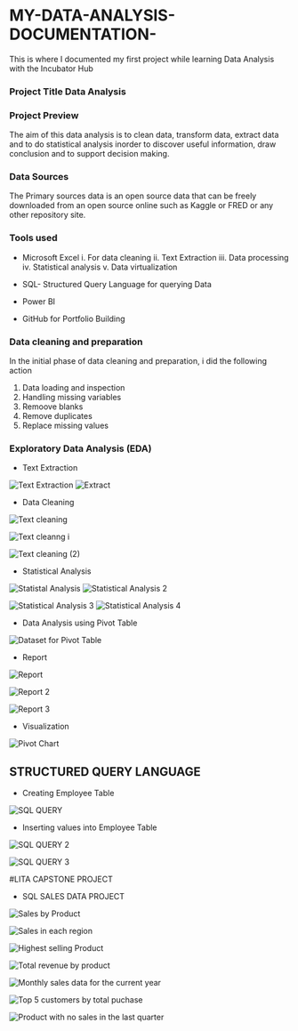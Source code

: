 # MY-DATA-ANALYSIS-DOCUMENTATION-
This is where I documented my first project while learning Data Analysis with the Incubator Hub

### Project Title Data Analysis

### Project Preview
The aim of this data analysis is to clean data, transform data, extract data and to do statistical analysis inorder to discover useful information, draw conclusion and to support decision making.
### Data Sources

The Primary sources data is an open source data that can be freely downloaded from an open source online such as Kaggle or FRED or any other repository site.

### Tools used

 - Microsoft Excel
 i. For data cleaning
 ii. Text Extraction
 iii. Data processing
 iv. Statistical analysis
 v. Data virtualization

 - SQL- Structured Query Language for querying Data
 - Power BI
 - GitHub for Portfolio Building

 ### Data cleaning and preparation
 In the initial phase of data cleaning and preparation, i did the following action

 1. Data loading and inspection
 2. Handling missing variables
 3. Remoove blanks
 4. Remove duplicates
 5. Replace missing values
    
### Exploratory Data Analysis (EDA)

- Text Extraction

![Text Extraction](https://github.com/user-attachments/assets/4d37f14b-a7db-46d1-9e61-0895ce3eccf9)  ![Extract](https://github.com/user-attachments/assets/bfe30495-5247-43ff-b31b-b71afe324679)

- Data Cleaning

![Text cleaning](https://github.com/user-attachments/assets/5fd2b3f6-bc24-40e2-8a29-e3f5817b5249)

![Text cleanng i](https://github.com/user-attachments/assets/559fcb41-dece-4cc3-ba7d-fb414296c410)

![Text cleaning (2)](https://github.com/user-attachments/assets/bdbc07d3-3a35-4024-b5d9-4e07c2d4501e)

- Statistical Analysis

![Statistal Analysis](https://github.com/user-attachments/assets/4eff9cd8-3e0f-44d0-9928-1b3ec6a3952a) ![Statistical Analysis 2](https://github.com/user-attachments/assets/18a928b6-b987-4b2c-9cdd-4ba968d2624f)

![Statistical Analysis 3](https://github.com/user-attachments/assets/459b44db-3f5f-4d10-95da-90e143571ca0) ![Statistical Analysis 4](https://github.com/user-attachments/assets/06ca2856-cf24-40df-a320-7da94226758c)

- Data Analysis using Pivot Table

![Dataset for Pivot Table](https://github.com/user-attachments/assets/99cfc37e-cc0b-4029-8386-ee139105a3e3)

- Report

![Report](https://github.com/user-attachments/assets/20de2d2f-a4de-4988-8fa4-2adbe8303a93)

![Report 2](https://github.com/user-attachments/assets/b59dac7c-07b6-4b09-8d79-47f34f19e48d)

![Report 3](https://github.com/user-attachments/assets/4f6907ad-8f80-4ddc-8bb6-df2034dce2e7)

- Visualization

![Pivot Chart](https://github.com/user-attachments/assets/e8ee8346-7b5d-45ae-9f68-c735fe68312a)

## STRUCTURED QUERY LANGUAGE

- Creating Employee Table

![SQL QUERY ](https://github.com/user-attachments/assets/3e6dc910-b88e-49e3-8432-9f3fbe8338b0)

- Inserting values into Employee Table

![SQL QUERY 2](https://github.com/user-attachments/assets/f4ed4bd3-22ce-43fc-8f84-896f743e52d8)

![SQL QUERY 3](https://github.com/user-attachments/assets/ed45e8d6-f377-4aa2-840a-f1c510fb0f4f)

#LITA CAPSTONE PROJECT

- SQL SALES DATA PROJECT

![Sales by Product](https://github.com/user-attachments/assets/e01849dd-b3a5-426a-8af4-78a39cff3abd)

![Sales in each region](https://github.com/user-attachments/assets/d6774c2b-2e25-4218-8a6e-3b1d0f23c417)

![Highest selling Product](https://github.com/user-attachments/assets/e2b18b89-e910-42c8-88ee-2bf16b4306db)

![Total revenue by product](https://github.com/user-attachments/assets/3ba13664-1ef2-4886-bcc8-5c07c6f18efa)

![Monthly sales data for the current year](https://github.com/user-attachments/assets/7fb04e8e-2f84-4365-9716-f244edb4b7fe)

![Top 5 customers by total puchase](https://github.com/user-attachments/assets/8c277a79-074e-4fe4-8460-184f69eb81d8)

![Product with no sales in the last quarter](https://github.com/user-attachments/assets/c488ce9f-274c-4613-985b-797510ee0fa2)










  




































